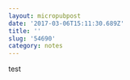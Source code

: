```yaml
---
layout: micropubpost
date: '2017-03-06T15:11:30.689Z'
title: ''
slug: '54690'
category: notes
---
```

test
